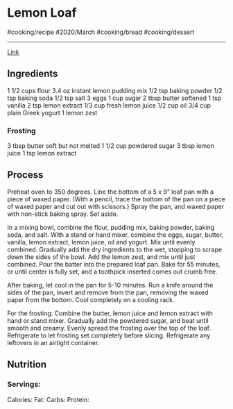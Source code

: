 # Lemon Loaf
#cooking/recipe #2020/March #cooking/bread #cooking/dessert
- - - -
[Link](https://lilluna.com/better-than-starbucks-lemon-loaf/)

## Ingredients
1 1/2 cups flour
3.4 oz instant lemon pudding mix
1/2 tsp baking powder
1/2 tsp baking soda
1/2 tsp salt
3 eggs
1 cup sugar
2 tbsp butter softened
1 tsp vanilla
2 tsp lemon extract
1/3 cup fresh lemon juice
1/2 cup oil
3/4 cup plain Greek yogurt
1 lemon zest

### Frosting
3 tbsp butter soft but not melted
1 1/2 cup powdered sugar
3 tbsp lemon juice
1 tsp lemon extract

## Process
Preheat oven to 350 degrees. Line the bottom of a 5 x 9” loaf pan with a piece of waxed paper. (With a pencil, trace the bottom of the pan on a piece of waxed paper and cut out with scissors.) Spray the pan, and waxed paper with non-stick baking spray. Set aside.

In a mixing bowl, combine the flour, pudding mix, baking powder, baking soda, and salt. With a stand or hand mixer, combine the eggs, sugar, butter, vanilla, lemon extract, lemon juice, oil and yogurt. Mix until evenly combined. Gradually add the dry ingredients to the wet, stopping to scrape down the sides of the bowl. Add the lemon zest, and mix until just combined. Pour the batter into the prepared loaf pan. Bake for 55 minutes, or until center is fully set, and a toothpick inserted comes out crumb free.

After baking, let cool in the pan for 5-10 minutes. Run a knife around the sides of the pan, invert and remove from the pan, removing the waxed paper from the bottom. Cool completely on a cooling rack.

For the frosting: Combine the butter, lemon juice and lemon extract with hand or stand mixer. Gradually add the powdered sugar, and beat until smooth and creamy. Evenly spread the frosting over the top of the loaf. Refrigerate to let frosting set completely before slicing. Refrigerate any leftovers in an airtight container.

## Nutrition
### Servings:
Calories: 
Fat: 
Carbs: 
Protein: 
